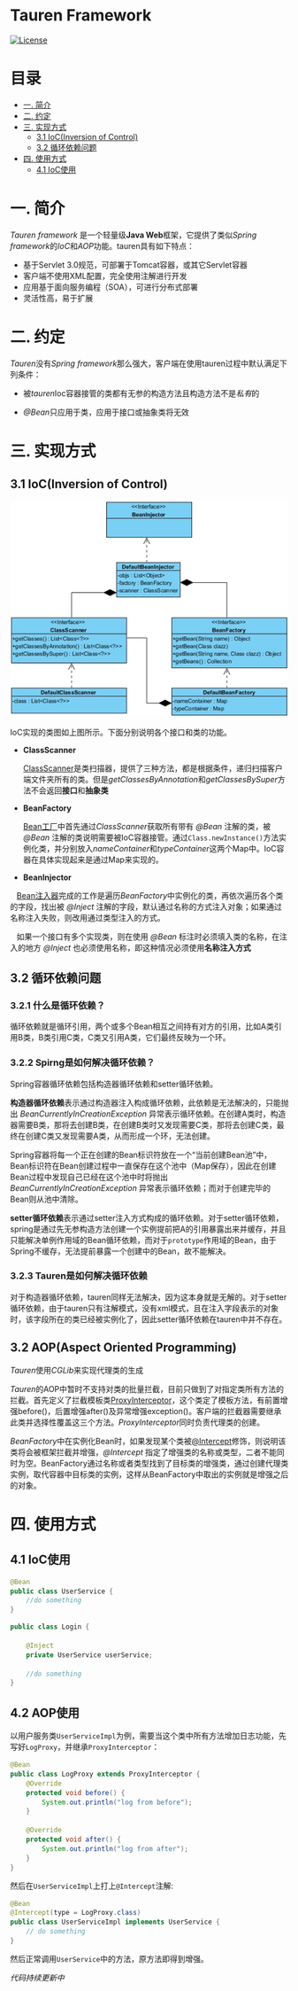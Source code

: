 # Tauren Framework
[![License](https://img.shields.io/badge/license-Apache%202-4EB1BA.svg)](https://www.apache.org/licenses/LICENSE-2.0.html)

# 目录
- [一. 简介](#一-简介)
- [二. 约定](#二-约定)
- [三. 实现方式](#三-实现方式)
    - [3.1 IoC(Inversion of Control)](#31-iocinversion-of-control)
    - [3.2 循环依赖问题](#32-循环依赖问题)
- [四. 使用方式](#四-使用方式)
    - [4.1 IoC使用](#41-ioc使用)
   


# 一. 简介
*_Tauren framework_* 是一个轻量级**Java Web**框架，它提供了类似*Spring framework*的*IoC*和*AOP*功能。tauren具有如下特点：

- 基于Servlet 3.0规范，可部署于Tomcat容器，或其它Servlet容器
- 客户端不使用XML配置，完全使用注解进行开发
- 应用基于面向服务编程（SOA），可进行分布式部署
- 灵活性高，易于扩展

# 二. 约定
*Tauren*没有*Spring framework*那么强大，客户端在使用tauren过程中默认满足下列条件：

- 被*tauren*Ioc容器接管的类都有无参的构造方法且构造方法不是*私有*的

- *@Bean*只应用于类，应用于接口或抽象类将无效

# 三. 实现方式
## 3.1 IoC(Inversion of Control)
![](https://github.com/huhuics/Accumulate/blob/master/image/Tauren-IoC.jpg?raw=true)

IoC实现的类图如上图所示。下面分别说明各个接口和类的功能。

- **ClassScanner**

    [ClassScanner](https://github.com/huhuics/tauren/blob/master/src/main/java/cn/tauren/framework/ioc/api/ClassScanner.java)是类扫描器，提供了三种方法，都是根据条件，递归扫描客户端文件夹所有的类。但是*getClassesByAnnotation*和*getClassesBySuper*方法不会返回**接口**和**抽象类**
    
- **BeanFactory**

    [Bean工厂](https://github.com/huhuics/tauren/blob/master/src/main/java/cn/tauren/framework/ioc/api/BeanFactory.java)中首先通过*ClassScanner*获取所有带有 *@Bean* 注解的类，被 *@Bean* 注解的类说明需要被IoC容器接管。通过`Class.newInstance()`方法实例化类，并分别放入*nameContainer*和*typeContainer*这两个Map中。IoC容器在具体实现起来是通过Map来实现的。
    
- **BeanInjector**

    [Bean注入器](https://github.com/huhuics/tauren/blob/master/src/main/java/cn/tauren/framework/ioc/api/BeanInjector.java)完成的工作是遍历*BeanFactory*中实例化的类，再依次遍历各个类的字段，找出被 *@Inject* 注解的字段，默认通过名称的方式注入对象；如果通过名称注入失败，则改用通过类型注入的方式。
    
    如果一个接口有多个实现类，则在使用 *@Bean* 标注时必须填入类的名称，在注入的地方 *@Inject* 也必须使用名称，即这种情况必须使用**名称注入方式**
    
## 3.2 循环依赖问题
### 3.2.1 什么是循环依赖？
循环依赖就是循环引用，两个或多个Bean相互之间持有对方的引用，比如A类引用B类，B类引用C类，C类又引用A类，它们最终反映为一个环。
    
### 3.2.2 Spirng是如何解决循环依赖？
Spring容器循环依赖包括构造器循环依赖和setter循环依赖。
    
**构造器循环依赖**表示通过构造器注入构成循环依赖，此依赖是无法解决的，只能抛出 *BeanCurrentlyInCreationException* 异常表示循环依赖。在创建A类时，构造器需要B类，那将去创建B类，在创建B类时又发现需要C类，那将去创建C类，最终在创建C类又发现需要A类，从而形成一个环，无法创建。
    
Spring容器将每一个正在创建的Bean标识符放在一个“当前创建Bean池”中，Bean标识符在Bean创建过程中一直保存在这个池中（Map保存），因此在创建Bean过程中发现自己已经在这个池中时将抛出 *BeanCurrentlyInCreationException* 异常表示循环依赖；而对于创建完毕的Bean则从池中清除。
    
**setter循环依赖**表示通过setter注入方式构成的循环依赖。对于setter循环依赖，spring是通过先无参构造方法创建一个实例提前把A的引用暴露出来并缓存，并且只能解决单例作用域的Bean循环依赖，而对于`prototype`作用域的Bean，由于Spring不缓存，无法提前暴露一个创建中的Bean，故不能解决。

### 3.2.3 Tauren是如何解决循环依赖

对于构造器循环依赖，tauren同样无法解决，因为这本身就是无解的。对于setter循环依赖，由于tauren只有注解模式，没有xml模式，且在注入字段表示的对象时，该字段所在的类已经被实例化了，因此setter循环依赖在tauren中并不存在。

## 3.2 AOP(Aspect Oriented Programming)
*Tauren*使用*CGLib*来实现代理类的生成

*Tauren*的AOP中暂时不支持对类的批量拦截，目前只做到了对指定类所有方法的拦截。首先定义了拦截模板类[ProxyInterceptor](https://github.com/huhuics/tauren/blob/master/src/main/java/cn/tauren/framework/aop/api/ProxyInterceptor.java)，这个类定了模板方法，有前置增强before()，后置增强after()及异常增强exception()。客户端的拦截器需要继承此类并选择性覆盖这三个方法。*ProxyInterceptor*同时负责代理类的创建。

*BeanFactory*中在实例化Bean时，如果发现某个类被[@Intercept](https://github.com/huhuics/tauren/blob/master/src/main/java/cn/tauren/framework/aop/annotation/Intercept.java)修饰，则说明该类将会被框架拦截并增强，*@Intercept* 指定了增强类的名称或类型，二者不能同时为空。BeanFactory通过名称或者类型找到了目标类的增强类，通过创建代理类实例，取代容器中目标类的实例，这样从BeanFactory中取出的实例就是增强之后的对象。

# 四. 使用方式
## 4.1 IoC使用
```java
@Bean
public class UserService {
    //do something
}
```

```java
public class Login {

    @Inject
    private UserService userService;
    
    //do something
}
```

## 4.2 AOP使用
以用户服务类`UserServiceImpl`为例，需要当这个类中所有方法增加日志功能，先写好`LogProxy`，并继承`ProxyInterceptor`：
```java
@Bean
public class LogProxy extends ProxyInterceptor {
    @Override
    protected void before() {
        System.out.println("log from before");
    }

    @Override
    protected void after() {
        System.out.println("log from after");
    }
}
```

然后在`UserServiceImpl`上打上`@Intercept`注解:
```java
@Bean
@Intercept(type = LogProxy.class)
public class UserServiceImpl implements UserService {
    // do something
}
```

然后正常调用`UserService`中的方法，原方法即得到增强。


*代码持续更新中*


